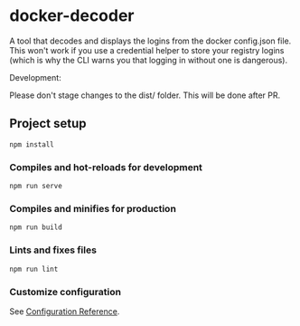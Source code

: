# docker-decoder

A tool that decodes and displays the logins from the docker config.json file. This won't work if you use a credential helper to store your registry logins (which is why the CLI warns you that logging in without one is dangerous).

Development:

Please don't stage changes to the dist/ folder. This will be done after PR.

## Project setup
```
npm install
```

### Compiles and hot-reloads for development
```
npm run serve
```

### Compiles and minifies for production
```
npm run build
```

### Lints and fixes files
```
npm run lint
```

### Customize configuration
See [Configuration Reference](https://cli.vuejs.org/config/).

